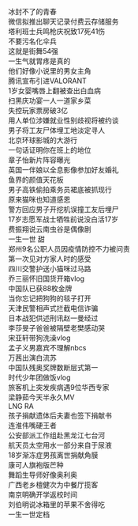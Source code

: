 冰封不了的青春  
微信拟推出聊天记录付费云存储服务  
塔利班士兵鸣枪庆祝致17死41伤  
不要污名化伞兵  
这就是街舞54强  
一生气就胃疼是真的  
他们好像小说里的男女主角  
腾讯宣布引进VALORANT  
1岁女婴嘴唇上翻被查出白血病  
扫黑庆功宴一人一道家乡菜  
失控玩家票房破3亿  
用人单位涉嫌就业性别歧视将被约谈  
男子将工友尸体埋工地淡定寻人  
北京环球影城的大游行  
一句话证明你在班上的地位  
章子怡新片阵容曝光  
英国一伴娘以全息影像参加好友婚礼  
鱼界的颜值天花板  
男子高铁偷拍乘务员裙底被抓现行  
原来猫咪也知道感恩  
警方回应男子开挖机误撞工友后埋尸  
17岁志愿军战士牺牲前说没白活17岁  
费振翔说云南虫谷是偶像剧  
一生一世 甜  
郑州9名公职人员因疫情防控不力被问责  
第一次见对方家人时的感受  
四川交警护送小猫咪过马路  
乔三丽怀旧国货开箱vlog  
中国队已获88枚金牌  
当你忘记把狗狗的毯子打开  
天津民警相声式拦截电信诈骗  
日本战犯供述刑讯赵一曼经过  
李莎旻子爸爸被隔壁老樊感动哭  
宋亚轩带狗洗澡vlog  
孟子义男嘉宾不理解nbcs  
万茜出演白流苏  
中国队残奥奖牌数断层式第一  
时代少年团做饭vlog  
旅客机上突发疾病遇9位华西专家  
梁静茹今天半永久MV  
LNG RA  
孩子捐献遗体后夫妻也签下捐献书  
连淮伟嘴硬王者  
公安部派工作组赴黑龙江七台河  
航天员太空用水一部分来自于尿液  
18岁渐冻症男孩离世捐献角膜  
康可人旗袍版芒种  
舞蹈生导师好像奥利奥  
广西老乡檀健次为中餐厅揽客  
南京明确开学返校时间  
刘伯明说冰箱里的苹果不舍得吃  
一生一世定档  
